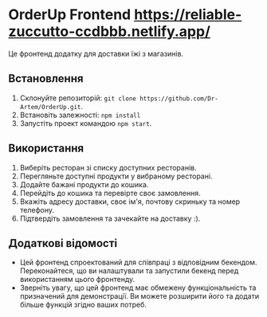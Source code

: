 # OrderUp Frontend https://reliable-zuccutto-ccdbbb.netlify.app/

Це фронтенд додатку для доставки їжі з магазинів.

## Встановлення

1. Склонуйте репозиторій: `git clone https://github.com/Dr-Artem/OrderUp.git`.
2. Встановіть залежності: `npm install`
3. Запустіть проект командою `npm start`.

## Використання

1. Виберіть ресторан зі списку доступних ресторанів.
2. Перегляньте доступні продукти у вибраному ресторані.
3. Додайте бажані продукти до кошика.
4. Перейдіть до кошика та перевірте своє замовлення.
5. Вкажіть адресу доставки, своє ім'я, почтову скриньку та номер телефону.
6. Підтвердіть замовлення та зачекайте на доставку :).

## Додаткові відомості

-   Цей фронтенд спроектований для співпраці з відповідним бекендом. Переконайтеся, що ви налаштували та запустили
    бекенд перед використанням цього фронтенду.
-   Зверніть увагу, що цей фронтенд має обмежену функціональність та призначений для демонстрації. Ви можете розширити
    його та додати більше функцій згідно ваших потреб.
